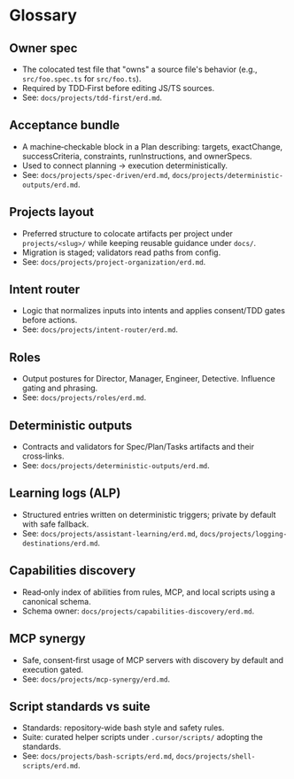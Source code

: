 # Glossary

## Owner spec

- The colocated test file that "owns" a source file's behavior (e.g., `src/foo.spec.ts` for `src/foo.ts`).
- Required by TDD‑First before editing JS/TS sources.
- See: `docs/projects/tdd-first/erd.md`.

## Acceptance bundle

- A machine‑checkable block in a Plan describing: targets, exactChange, successCriteria, constraints, runInstructions, and ownerSpecs.
- Used to connect planning → execution deterministically.
- See: `docs/projects/spec-driven/erd.md`, `docs/projects/deterministic-outputs/erd.md`.

## Projects layout

- Preferred structure to colocate artifacts per project under `projects/<slug>/` while keeping reusable guidance under `docs/`.
- Migration is staged; validators read paths from config.
- See: `docs/projects/project-organization/erd.md`.

## Intent router

- Logic that normalizes inputs into intents and applies consent/TDD gates before actions.
- See: `docs/projects/intent-router/erd.md`.

## Roles

- Output postures for Director, Manager, Engineer, Detective. Influence gating and phrasing.
- See: `docs/projects/roles/erd.md`.

## Deterministic outputs

- Contracts and validators for Spec/Plan/Tasks artifacts and their cross‑links.
- See: `docs/projects/deterministic-outputs/erd.md`.

## Learning logs (ALP)

- Structured entries written on deterministic triggers; private by default with safe fallback.
- See: `docs/projects/assistant-learning/erd.md`, `docs/projects/logging-destinations/erd.md`.

## Capabilities discovery

- Read‑only index of abilities from rules, MCP, and local scripts using a canonical schema.
- Schema owner: `docs/projects/capabilities-discovery/erd.md`.

## MCP synergy

- Safe, consent‑first usage of MCP servers with discovery by default and execution gated.
- See: `docs/projects/mcp-synergy/erd.md`.

## Script standards vs suite

- Standards: repository‑wide bash style and safety rules.
- Suite: curated helper scripts under `.cursor/scripts/` adopting the standards.
- See: `docs/projects/bash-scripts/erd.md`, `docs/projects/shell-scripts/erd.md`.
